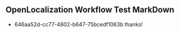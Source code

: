 ## OpenLocalization Workflow Test MarkDown
* 646aa52d-cc77-4802-b647-75bcedf1063b thanks!

<!--HONumber=Jul16_HO4-->


